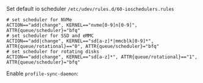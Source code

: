 Set default io scheduler
`/etc/udev/rules.d/60-ioschedulers.rules`
```
# set scheduler for NVMe
ACTION=="add|change", KERNEL=="nvme[0-9]n[0-9]", ATTR{queue/scheduler}="bfq"
# set scheduler for SSD and eMMC
ACTION=="add|change", KERNEL=="sd[a-z]*|mmcblk[0-9]*", ATTR{queue/rotational}=="0", ATTR{queue/scheduler}="bfq"
# set scheduler for rotating disks
ACTION=="add|change", KERNEL=="sd[a-z]*", ATTR{queue/rotational}=="1", ATTR{queue/scheduler}="bfq"
```

Enable `profile-sync-daemon`:

